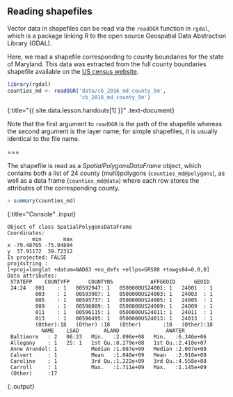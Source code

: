 ---
---

## Reading shapefiles

Vector data in shapefiles can be read via the `readOGR` function in `rgdal`,
which is a package linking R to the open source Geospatial Data Abstraction 
Library (GDAL).

Here, we read a shapefile corresponding to county boundaries for the state 
of Maryland. This data was extracted from the full county boundaries
shapefile available on the [US census website](https://www.census.gov/geo/maps-data/data/cbf/cbf_counties.html).



~~~r
library(rgdal)
counties_md <- readOGR('data/cb_2016_md_county_5m', 
                       'cb_2016_md_county_5m')
~~~
{:title="{{ site.data.lesson.handouts[1] }}" .text-document}


Note that the first argument to `readOGR` is the path of the shapefile 
whereas the second argument is the layer name; for simple shapefiles, it is
usually identical to the file name.

===

The shapefile is read as a *SpatialPolygonsDataFrame* object, which contains
both a list of 24 county (multi)polygons (`counties_md@polygons`), as well as a
data frame (`counties_md@data`) where each row stores the attributes of the
corresponding county.



~~~r
> summary(counties_md)
~~~
{:title="Console" .input}


~~~
Object of class SpatialPolygonsDataFrame
Coordinates:
        min       max
x -79.48765 -75.04894
y  37.91172  39.72312
Is projected: FALSE 
proj4string :
[+proj=longlat +datum=NAD83 +no_defs +ellps=GRS80 +towgs84=0,0,0]
Data attributes:
 STATEFP    COUNTYFP      COUNTYNS            AFFGEOID      GEOID   
 24:24   001    : 1   00592947: 1   0500000US24001: 1   24001  : 1  
         003    : 1   00593907: 1   0500000US24003: 1   24003  : 1  
         005    : 1   00595737: 1   0500000US24005: 1   24005  : 1  
         009    : 1   00596089: 1   0500000US24009: 1   24009  : 1  
         011    : 1   00596115: 1   0500000US24011: 1   24011  : 1  
         013    : 1   00596495: 1   0500000US24013: 1   24013  : 1  
         (Other):18   (Other) :18   (Other)       :18   (Other):18  
           NAME    LSAD        ALAND               AWATER         
 Baltimore   : 2   06:23   Min.   :2.096e+08   Min.   :6.346e+06  
 Allegany    : 1   25: 1   1st Qu.:8.279e+08   1st Qu.:2.418e+07  
 Anne Arundel: 1           Median :1.087e+09   Median :2.007e+08  
 Calvert     : 1           Mean   :1.048e+09   Mean   :2.910e+08  
 Caroline    : 1           3rd Qu.:1.222e+09   3rd Qu.:4.558e+08  
 Carroll     : 1           Max.   :1.711e+09   Max.   :1.145e+09  
 (Other)     :17                                                  
~~~
{:.output}

